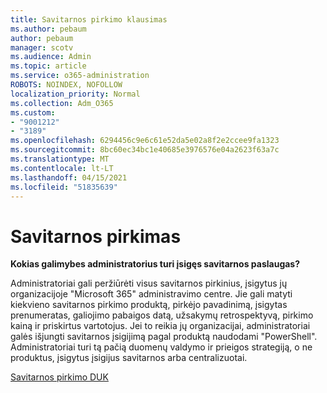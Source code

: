 ```yaml
---
title: Savitarnos pirkimo klausimas
ms.author: pebaum
author: pebaum
manager: scotv
ms.audience: Admin
ms.topic: article
ms.service: o365-administration
ROBOTS: NOINDEX, NOFOLLOW
localization_priority: Normal
ms.collection: Adm_O365
ms.custom:
- "9001212"
- "3189"
ms.openlocfilehash: 6294456c9e6c61e52da5e02a8f2e2ccee9fa1323
ms.sourcegitcommit: 8bc60ec34bc1e40685e3976576e04a2623f63a7c
ms.translationtype: MT
ms.contentlocale: lt-LT
ms.lasthandoff: 04/15/2021
ms.locfileid: "51835639"
---
```

# <a name="self-service-purchase"></a>Savitarnos pirkimas

**Kokias galimybes administratorius turi įsigęs savitarnos paslaugas?**

Administratoriai gali peržiūrėti visus savitarnos pirkinius, įsigytus jų organizacijoje "Microsoft 365" administravimo centre. Jie gali matyti kiekvieno savitarnos pirkimo produktą, pirkėjo pavadinimą, įsigytas prenumeratas, galiojimo pabaigos datą, užsakymų retrospektyvą, pirkimo kainą ir priskirtus vartotojus.  Jei to reikia jų organizacijai, administratoriai galės išjungti savitarnos įsigijimą pagal produktą naudodami "PowerShell".  Administratoriai turi tą pačią duomenų valdymo ir prieigos strategiją, o ne produktus, įsigytus įsigijus savitarnos arba centralizuotai.

[Savitarnos pirkimo DUK](https://aka.ms/self-service-purchase-faq)

